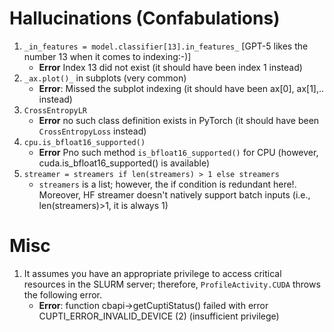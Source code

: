 # Hallucinations (Confabulations)
1. `_in_features = model.classifier[13].in_features_` [GPT-5 likes the number 13 when it comes to indexing:-)]
   * **Error** Index 13 did not exist (it should have been index 1 instead)
2. `_ax.plot()_` in subplots (very common)
   * **Error**: Missed the subplot indexing (it should have been ax[0], ax[1],.. instead)
3. `CrossEntropyLR`
   * **Error** no such class definition exists in PyTorch (it should have been `CrossEntropyLoss` instead)
4. `cpu.is_bfloat16_supported()`
   * **Error** Pno such method `is_bfloat16_supported()` for CPU (however, cuda.is_bfloat16_supported() is available)
5. `streamer = streamers if len(streamers) > 1 else streamers`
   * `streamers` is a list; however, the if condition is redundant here!. Moreover, HF streamer doesn't natively support batch inputs (i.e., len(streamers)>1, it is always 1)
# Misc
1. It assumes you have an appropriate privilege to access critical resources in the SLURM server; therefore, `ProfileActivity.CUDA` throws the following error.
    * **Error**: function cbapi->getCuptiStatus() failed with error CUPTI_ERROR_INVALID_DEVICE (2) (insufficient privilege)
